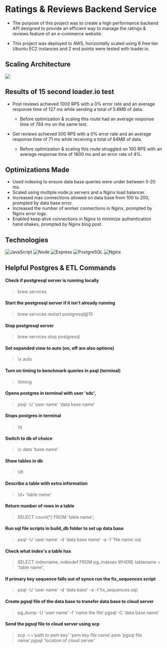 # Ratings & Reviews Backend Service

- The purpose of this project was to create a high performance backend API designed to provide an efficient way to manage the ratings & reviews feature of an e-commerce website.

- This project was deployed to AWS, horizontally scaled using 6 free tier Ubuntu EC2 instances and 2 end points were tested with loader.io.

## Scaling Architecture
<img src="ScalingArchitecture.png">

## Results of 15 second loader.io test
- Post reviews achieved 1000 RPS with a 0% error rate and an average response time of 127 ms while sending a total of 5.6MB of data.
  - Before optimization & scaling this route had an average response time of 784 ms on the same test.

- Get reviews achieved 500 RPS with a 0% error rate and an average response time of 71 ms while receiving a total of 84MB of data.
  - Before optimization & scaling this route struggled on  100 RPS with an average response time of 1600 ms and an error rate of 4%.

## Optimizations Made
- Used indexing to ensure data base queries were under between 5-20 ms.
- Scaled using multiple node.js servers and a Nginx load balancer.
- Increased max connections allowed on data base from 100 to 200, prompted by data base error.
- Increased the number of worker connections in Nginx, prompted by Nginx error logs.
- Enabled keep alive connections in Nginx to minimize authentication hand shakes, prompted by Nginx blog post.

## Technologies
![JavaScript](https://img.shields.io/badge/JavaScript-F7DF1E?style=for-the-badge&logo=javascript&logoColor=black)
![Node](https://img.shields.io/badge/-Node-9ACD32?logo=node.js&logoColor=white&style=for-the-badge)
![Express](https://img.shields.io/badge/-Express-DCDCDC?logo=express&logoColor=black&style=for-the-badge)
![PostgreSQL](https://img.shields.io/badge/PostgreSQL-316192?style=for-the-badge&logo=postgresql&logoColor=white)
![Nginx](https://img.shields.io/badge/-Nginx-white?logo=nginx&logoColor=green&style=for-the-badge)

## Helpful Postgres & ETL Commands

#### Check if postgresql server is running locally
> brew services

#### Start the postgresql server if it isn't already running
> brew services restart postgresql@15

#### Stop postgresql server
> brew services stop postgresql

#### Set expanded view to auto (on, off are also options)
> \x auto

#### Turn on timing to benchmark queries in psql (terminal)
> \timing

#### Opens postgres in terminal with user 'sdc',
> psql -U 'user name' 'data base name'

#### Stops postgres in terminal
> \q

#### Switch to db of choice
> \c data 'base name'

#### Show tables in db
> \dt

#### Describe a table with extra information
> \d+ 'table name'

#### Return number of rows in a table
> SELECT count(*) FROM 'table name';

#### Run sql file scripts in build_db folder to set up data base
> psql -U 'user name' -d 'data base name' -a -f 'file name'.sql

#### Check what index's a table has
> SELECT indexname, indexdef FROM pg_indexes WHERE tablename = 'table name';

#### If primary key sequence falls out of synce run the fix_sequences script
> psql -U 'user name' -d 'data base' -a -f fix_sequences.sql;

#### Create pgsql file of the data base to transfer data base to cloud server
> pg_dump -U 'user name' -f 'name the file'.pgsql -C 'data base name'

#### Send the pgsql file to cloud server using scp
> scp -i ~'path to pem key' 'pem key file name'.pem 'pgsql file name'.pgsql 'location of cloud server'
